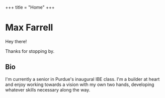 +++
title = "Home"
+++

# Max Farrell

Hey there!

Thanks for stopping by.

## Bio

I'm currently a senior in Purdue's inaugural IBE class.
I'm a builder at heart and enjoy working towards a vision with my own two hands, developing whatever skills necessary along the way.
